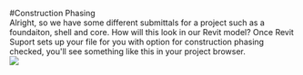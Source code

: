 #Construction Phasing 
<br>
Alright, so we have some different submittals for a project such as a foundaiton, shell and core. How will this look in our Revit model? Once Revit Suport sets up your file for you with option for construction phasing checked, you'll see something like this in your project browser. 
<br>
<img src="images/6/PB_ShellBuildout.png">
